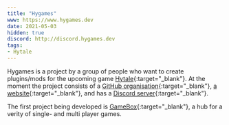 ```yaml
---
title: "Hygames"
www: https://www.hygames.dev
date: 2021-05-03
hidden: true
discord: http://discord.hygames.dev
tags:
- Hytale
---
```

Hygames is a project by a group of people who want to create plugins/mods for the upcoming game [Hytale](https://hytale.com/){:target="_blank"}. At the moment the project consists of a [GitHub organisation](https://github.com/hygames){:target="_blank"}, [a website](https://www.hygames.dev){:target="_blank"}, and has a [Discord server](http://discord.hygames.dev){:target="_blank"}.

The first project being developed is [GameBox](https://www.hygames.dev/gamebox){:target="_blank"}, a hub for a verity of single- and multi player games.
